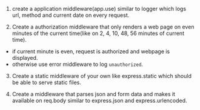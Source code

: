 1. create a application middleware(app.use) similar to logger which logs url, method and current date on every request.


2. Create a authorization middleware that only renders a web page on even minutes of the current time(like on 2, 4, 10, 48, 56 minutes of current time).
  - if current minute is even, request is authorized and webpage is displayed.
  - otherwise use error middleware to log `unauthorized`.

3. Create a static middleware of your own like express.static which should be able to serve static files.

4. Create a middleware that parses json and form data and makes it available on req.body similar to express.json and express.urlencoded.